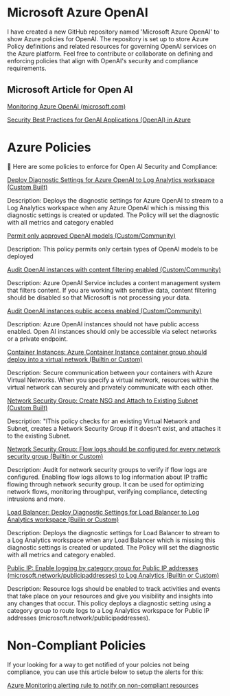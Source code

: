 # Microsoft Azure OpenAI

I have created a new GitHub repository named 'Microsoft Azure OpenAI' to show Azure policies for OpenAI. The repository is set up to store Azure Policy definitions and related resources for governing OpenAI services on the Azure platform. Feel free to contribute or collaborate on defining and enforcing policies that align with OpenAI's security and compliance requirements.


<h2>Microsoft Article for Open AI</h2>

[Monitoring Azure OpenAI (microsoft.com)](https://techcommunity.microsoft.com/t5/fasttrack-for-azure/azure-openai-insights-monitoring-ai-with-confidence/ba-p/4026850)

[Security Best Practices for GenAI Applications (OpenAI) in Azure](https://techcommunity.microsoft.com/t5/azure-architecture-blog/security-best-practices-for-genai-applications-openai-in-azure/ba-p/4027885)


# Azure Policies

📄 Here are some policies to enforce for Open AI Security and Compliance:
  
[Deploy Diagnostic Settings for Azure OpenAI to Log Analytics workspace (Custom Built)](https://github.com/qtip27/MicrosoftOpenAI/blob/main/diagnosticsettings.json)

Description: Deploys the diagnostic settings for Azure OpenAI to stream to a Log Analytics workspace when any Azure OpenAI which is missing this diagnostic settings is created or updated. The Policy will set the diagnostic with all metrics and category enabled



[Permit only approved OpenAI models (Custom/Community)](https://github.com/qtip27/MicrosoftOpenAI/blob/main/OpenAI_models.json)

Description: This policy permits only certain types of OpenAI models to be deployed


[Audit OpenAI instances with content filtering enabled (Custom/Community)](https://github.com/qtip27/MicrosoftOpenAI/blob/main/OpenAI_instances.json)

Description: Azure OpenAI Service includes a content management system that filters content. If you are working with sensitive data, content filtering should be disabled so that Microsoft is not processing your data.


[Audit OpenAI instances public access enabled (Custom/Community)](https://github.com/qtip27/MicrosoftOpenAI/blob/main/public_access.json)

Description: Azure OpenAI instances should not have public access enabled. Open AI instances should only be accessible via select networks or a private endpoint.


[Container Instances: Azure Container Instance container group should deploy into a virtual network (Builtin or Custom)](https://github.com/qtip27/MicrosoftOpenAI/blob/main/Container_Instance.json)

Description: Secure communication between your containers with Azure Virtual Networks. When you specify a virtual network, resources within the virtual network can securely and privately communicate with each other.


[Network Security Group: Create NSG and Attach to Existing Subnet (Custom Built)](https://github.com/qtip27/MicrosoftOpenAI/blob/main/Network_Security.json)

Description: "lThis policy checks for an existing Virtual Network and Subnet, creates a Network Security Group if it doesn't exist, and attaches it to the existing Subnet.


[Network Security Group: Flow logs should be configured for every network security group (Builtin or Custom)](https://github.com/qtip27/MicrosoftOpenAI/blob/main/Flow_Logs.json)

Description: Audit for network security groups to verify if flow logs are configured. Enabling flow logs allows to log information about IP traffic flowing through network security group. It can be used for optimizing network flows, monitoring throughput, verifying compliance, detecting intrusions and more.


[Load Balancer: Deploy Diagnostic Settings for Load Balancer to Log Analytics workspace (Builin or Custom)](https://github.com/qtip27/MicrosoftOpenAI/blob/main/LB_Diagnostic.json)

Description: Deploys the diagnostic settings for Load Balancer to stream to a Log Analytics workspace when any Load Balancer which is missing this diagnostic settings is created or updated. The Policy will set the diagnostic with all metrics and category enabled.


[Public IP: Enable logging by category group for Public IP addresses (microsoft.network/publicipaddresses) to Log Analytics (Builtin or Custom)](https://github.com/qtip27/MicrosoftOpenAI/blob/main/IP_Analtics.json)

Description: Resource logs should be enabled to track activities and events that take place on your resources and give you visibility and insights into any changes that occur. This policy deploys a diagnostic setting using a category group to route logs to a Log Analytics workspace for Public IP addresses (microsoft.network/publicipaddresses).

# Non-Compliant Policies

If your looking for a way to get notified of your polcies not being compliance, you can use this article below to setup the alerts for this:

[Azure Monitoring alerting rule to notify on non-compliant resources](https://msandbu.org/azure-monitoring-alerting-rule-to-notify-on-non-compliant-resources/)
